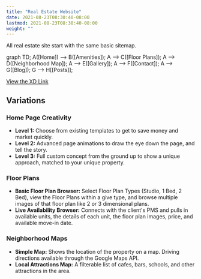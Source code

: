 ```yaml
---
title: "Real Estate Website"
date: 2021-08-23T08:30:40-08:00
lastmod: 2021-08-23T08:30:40-08:00
weight: ""
---
```


All real estate site start with the same basic sitemap.

<div class="mermaid">
graph TD;
    A([Home]) --> B([Amenities]);
    A --> C([Floor Plans]);
    A --> D([Neighborhood Map]);
    A --> E([Gallery]);
    A --> F([Contact]);
    A --> G([Blog]);
    G --> H[[Posts]];
</div>

[View the XD Link](https://xd.adobe.com/view/8674b959-79ba-4a0d-bc55-9e8afe730f26-d327/)
## Variations

### Home Page Creativity

* **Level 1:** Choose from existing templates to get to save money and market quickly.
* **Level 2:** Advanced page animations to draw the eye down the page, and tell the story.
* **Level 3:** Full custom concept from the ground up to show a unique approach, matched to your unique property.

### Floor Plans

* **Basic Floor Plan Browser:** Select Floor Plan Types (Studio, 1 Bed, 2 Bed), view the Floor Plans within a give type, and browse multiple images of that floor plan like 2 or 3 dimensional plans.
* **Live Availability Browser:** Connects with the client's PMS and pulls in available units, the details of each unit, the floor plan images, price, and available move-in date.

### Neighborhood Maps

* **Simple Map:** Shows the location of the property on a map. Driving directions available through the Google Maps API.
* **Local Attractions Map:** A filterable list of cafes, bars, schools, and other attractions in the area.
